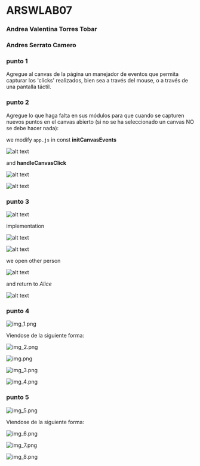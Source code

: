 # ARSWLAB07

### Andrea Valentina Torres Tobar
### Andres Serrato Camero


### punto 1 

Agregue al canvas de la página un manejador de eventos que permita capturar los 'clicks' realizados, bien sea a través del mouse, o a través de una pantalla táctil. 


### punto 2

Agregue lo que haga falta en sus módulos para que cuando se capturen nuevos puntos en el canvas abierto (si no se ha seleccionado un canvas NO se debe hacer nada):


we modify `app.js` in const **initCanvasEvents**

![alt text](img/image-1.png)

and **handleCanvasClick** 

![alt text](img/image-2.png)

![alt text](img/image.png)



### punto 3

![alt text](img/image-3.png)

implementation  

![alt text](img/image-4.png)

![alt text](img/image-5.png)

we open other person 

![alt text](img/image-6.png)

and return to *Alice*

![alt text](img/image-7.png)

### punto 4

![img_1.png](img/img_1.png)

Viendose de la siguiente forma:

![img_2.png](img/img_2.png)

![img.png](img/img.png)

![img_3.png](img/img_3.png)

![img_4.png](img/img_4.png)

### punto 5

![img_5.png](img/img_5.png)

Viendose de la siguiente forma:

![img_6.png](img/img_6.png)

![img_7.png](img/img_7.png)

![img_8.png](img/img_8.png)
